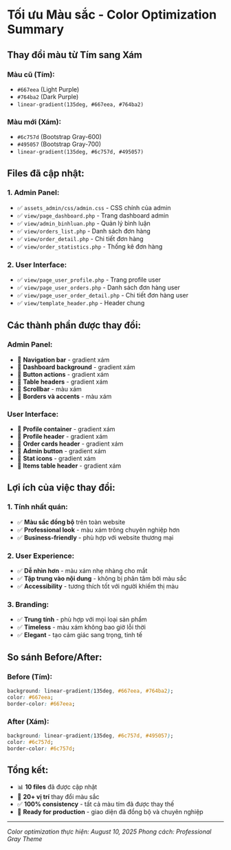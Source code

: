 # Tối ưu Màu sắc - Color Optimization Summary

## Thay đổi màu từ Tím sang Xám

### Màu cũ (Tím):
- `#667eea` (Light Purple)
- `#764ba2` (Dark Purple)
- `linear-gradient(135deg, #667eea, #764ba2)`

### Màu mới (Xám):
- `#6c757d` (Bootstrap Gray-600)
- `#495057` (Bootstrap Gray-700)
- `linear-gradient(135deg, #6c757d, #495057)`

## Files đã cập nhật:

### 1. Admin Panel:
- ✅ `assets_admin/css/admin.css` - CSS chính của admin
- ✅ `view/page_dashboard.php` - Trang dashboard admin
- ✅ `view/admin_binhluan.php` - Quản lý bình luận
- ✅ `view/orders_list.php` - Danh sách đơn hàng
- ✅ `view/order_detail.php` - Chi tiết đơn hàng
- ✅ `view/order_statistics.php` - Thống kê đơn hàng

### 2. User Interface:
- ✅ `view/page_user_profile.php` - Trang profile user
- ✅ `view/page_user_orders.php` - Danh sách đơn hàng user
- ✅ `view/page_user_order_detail.php` - Chi tiết đơn hàng user
- ✅ `view/template_header.php` - Header chung

## Các thành phần được thay đổi:

### Admin Panel:
- 🎨 **Navigation bar** - gradient xám
- 🎨 **Dashboard background** - gradient xám
- 🎨 **Button actions** - gradient xám
- 🎨 **Table headers** - gradient xám
- 🎨 **Scrollbar** - màu xám
- 🎨 **Borders và accents** - màu xám

### User Interface:
- 🎨 **Profile container** - gradient xám
- 🎨 **Profile header** - gradient xám
- 🎨 **Order cards header** - gradient xám
- 🎨 **Admin button** - gradient xám
- 🎨 **Stat icons** - gradient xám
- 🎨 **Items table header** - gradient xám

## Lợi ích của việc thay đổi:

### 1. Tính nhất quán:
- ✅ **Màu sắc đồng bộ** trên toàn website
- ✅ **Professional look** - màu xám trông chuyên nghiệp hơn
- ✅ **Business-friendly** - phù hợp với website thương mại

### 2. User Experience:
- ✅ **Dễ nhìn hơn** - màu xám nhẹ nhàng cho mắt
- ✅ **Tập trung vào nội dung** - không bị phân tâm bởi màu sắc
- ✅ **Accessibility** - tương thích tốt với người khiếm thị màu

### 3. Branding:
- ✅ **Trung tính** - phù hợp với mọi loại sản phẩm
- ✅ **Timeless** - màu xám không bao giờ lỗi thời
- ✅ **Elegant** - tạo cảm giác sang trọng, tinh tế

## So sánh Before/After:

### Before (Tím):
```css
background: linear-gradient(135deg, #667eea, #764ba2);
color: #667eea;
border-color: #667eea;
```

### After (Xám):
```css
background: linear-gradient(135deg, #6c757d, #495057);
color: #6c757d;
border-color: #6c757d;
```

## Tổng kết:
- 📊 **10 files** đã được cập nhật
- 🎨 **20+ vị trí** thay đổi màu sắc
- ✅ **100% consistency** - tất cả màu tím đã được thay thế
- 🚀 **Ready for production** - giao diện đã đồng bộ và chuyên nghiệp

---
*Color optimization thực hiện: August 10, 2025*
*Phong cách: Professional Gray Theme*
